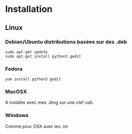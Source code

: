 # Installation
## Linux


### Debian/Ubuntu distributions basées sur des .deb
```Shell
sudo apt-get update
sudo apt-get install python3 gedit
```

### Fedora
```Shell
yum install python3 gedit
```

### MacOSX

À installer avec mes .dmg sur une clef usb.

### Windows

Comme pour OSX avec les .mi

